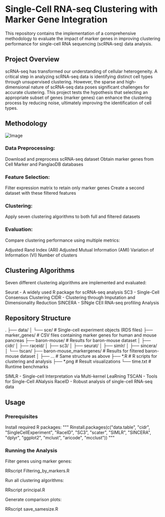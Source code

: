 # Single-Cell RNA-seq Clustering with Marker Gene Integration

This repository contains the implementation of a comprehensive methodology to evaluate the impact of marker genes in improving clustering performance for single-cell RNA sequencing (scRNA-seq) data analysis.
## Project Overview

scRNA-seq has transformed our understanding of cellular heterogeneity. A critical step in analyzing scRNA-seq data is identifying distinct cell types through unsupervised clustering. However, the sparse and high-dimensional nature of scRNA-seq data poses significant challenges for accurate clustering.
This project tests the hypothesis that selecting an appropriate subset of genes (marker genes) can enhance the clustering process by reducing noise, ultimately improving the identification of cell types.

## Methodology

![Image](https://github.com/user-attachments/assets/3399b9de-12fe-4f39-b247-5510a15637d7)

### Data Preprocessing:

Download and preprocess scRNA-seq dataset
Obtain marker genes from Cell Marker and PanglaoDB databases


### Feature Selection:

Filter expression matrix to retain only marker genes
Create a second dataset with these filtered features


### Clustering:

Apply seven clustering algorithms to both full and filtered datasets


### Evaluation:

Compare clustering performance using multiple metrics:

Adjusted Rand Index (ARI)
Adjusted Mutual Information (AMI)
Variation of Information (VI)
Number of clusters

## Clustering Algorithms
Seven different clustering algorithms are implemented and evaluated:

Seurat - A widely used R package for scRNA-seq analysis
SC3 - Single-Cell Consensus Clustering
CIDR - Clustering through Imputation and Dimensionality Reduction
SINCERA - SINgle CEll RNA-seq profiling Analysis

## Repository Structure
.
├── data/
│   └── sce/               # Single-cell experiment objects (RDS files)
├── marker_genes/          # CSV files containing marker genes for human and mouse pancreas
├── baron-mouse/           # Results for baron-mouse dataset
│   ├── cidr/
│   ├── raceid/
│   ├── sc3/
│   ├── seurat/
│   ├── simlr/
│   ├── sincera/
│   └── tscan/
├── baron-mouse_markergenes/ # Results for filtered baron-mouse dataset
│   ├── ...                  # Same structure as above
├── *.R                     # R scripts for clustering and analysis
├── *.png                   # Result visualizations
└── time.txt                # Runtime benchmarks

SIMLR - Single-cell Interpretation via Multi-kernel LeaRning
TSCAN - Tools for Single-Cell ANalysis
RaceID - Robust analysis of single-cell RNA-seq data

## Usage
### Prerequisites


Install required R packages:
"""
Rinstall.packages(c("data.table", "cidr", "SingleCellExperiment", "RaceID", "SC3", "scater",
                   "SIMLR", "SINCERA", "dplyr", "ggplot2", "mclust", "aricode", "mcclust"))
"""
### Running the Analysis

Filter genes using marker genes:

RRscript Filtering_by_markers.R

Run all clustering algorithms:

RRscript principal.R

Generate comparison plots:

RRscript save_samesize.R

